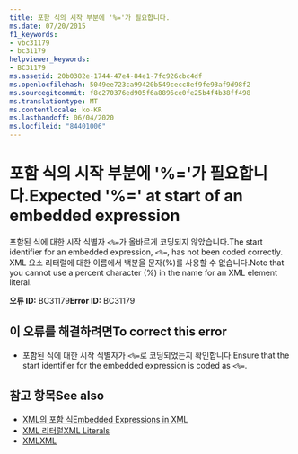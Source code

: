 ```yaml
---
title: 포함 식의 시작 부분에 '%='가 필요합니다.
ms.date: 07/20/2015
f1_keywords:
- vbc31179
- bc31179
helpviewer_keywords:
- BC31179
ms.assetid: 20b0382e-1744-47e4-84e1-7fc926cbc4df
ms.openlocfilehash: 5049ee723ca99420b549cecc8ef9fe93af9d98f2
ms.sourcegitcommit: f8c270376ed905f6a8896ce0fe25b4f4b38ff498
ms.translationtype: MT
ms.contentlocale: ko-KR
ms.lasthandoff: 06/04/2020
ms.locfileid: "84401006"
---
```

# <a name="expected--at-start-of-an-embedded-expression"></a><span data-ttu-id="eeb37-102">포함 식의 시작 부분에 '%='가 필요합니다.</span><span class="sxs-lookup"><span data-stu-id="eeb37-102">Expected '%=' at start of an embedded expression</span></span>
<span data-ttu-id="eeb37-103">포함된 식에 대한 시작 식별자 `<%=`가 올바르게 코딩되지 않았습니다.</span><span class="sxs-lookup"><span data-stu-id="eeb37-103">The start identifier for an embedded expression, `<%=`, has not been coded correctly.</span></span> <span data-ttu-id="eeb37-104">XML 요소 리터럴에 대한 이름에서 백분율 문자(%)를 사용할 수 없습니다.</span><span class="sxs-lookup"><span data-stu-id="eeb37-104">Note that you cannot use a percent character (%) in the name for an XML element literal.</span></span>  
  
 <span data-ttu-id="eeb37-105">**오류 ID:** BC31179</span><span class="sxs-lookup"><span data-stu-id="eeb37-105">**Error ID:** BC31179</span></span>  
  
## <a name="to-correct-this-error"></a><span data-ttu-id="eeb37-106">이 오류를 해결하려면</span><span class="sxs-lookup"><span data-stu-id="eeb37-106">To correct this error</span></span>  
  
- <span data-ttu-id="eeb37-107">포함된 식에 대한 시작 식별자가 `<%=`로 코딩되었는지 확인합니다.</span><span class="sxs-lookup"><span data-stu-id="eeb37-107">Ensure that the start identifier for the embedded expression is coded as `<%=`.</span></span>  
  
## <a name="see-also"></a><span data-ttu-id="eeb37-108">참고 항목</span><span class="sxs-lookup"><span data-stu-id="eeb37-108">See also</span></span>

- [<span data-ttu-id="eeb37-109">XML의 포함 식</span><span class="sxs-lookup"><span data-stu-id="eeb37-109">Embedded Expressions in XML</span></span>](../programming-guide/language-features/xml/embedded-expressions-in-xml.md)
- [<span data-ttu-id="eeb37-110">XML 리터럴</span><span class="sxs-lookup"><span data-stu-id="eeb37-110">XML Literals</span></span>](../language-reference/xml-literals/index.md)
- [<span data-ttu-id="eeb37-111">XML</span><span class="sxs-lookup"><span data-stu-id="eeb37-111">XML</span></span>](../programming-guide/language-features/xml/index.md)
